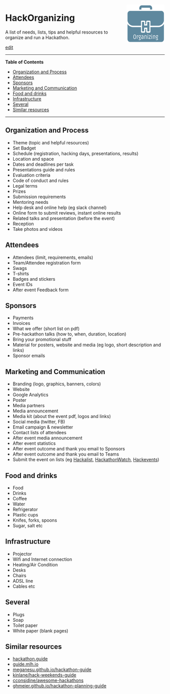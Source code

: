 <p></p>
<a href="https://hack-tools.github.io/"><img src="hackorganizing_logo.png" alt="logo" align="right"></a>

# HackOrganizing

A list of needs, lists, tips and helpful resources to organize and run a Hackathon.

[edit](https://github.com/hack-tools/hackorganizing/edit/master/README.md)

---

**Table of Contents**
* [Organization and Process](#organization-and-process)
* [Attendees](#attendees)
* [Sponsors](#sponsors)
* [Marketing and Communication](#marketing-and-communication)
* [Food and drinks](#food-and-drinks)
* [Infrastructure](#infrastructure)
* [Several](#several)
* [Similar resources](#similar-resources)

---

## Organization and Process
- Theme (topic and helpful resources)
- Set Badget
- Schedule (registration, hacking days, presentations, results)
- Location and space
- Dates and deadlines per task
- Presentations guide and rules
- Evaluation criteria
- Code of conduct and rules
- Legal terms
- Prizes
- Submission requirements
- Mentoring needs
- Help desk and online help (eg slack channel)
- Online form to submit reviews, instant online results
- Related talks and presentation (before the event)
- Reception
- Take photos and videos

## Attendees
- Attendees (limit, requirements, emails)
- Team/Attendee registration form
- Swags
- T-shirts
- Badges and stickers
- Event IDs
- After event Feedback form

## Sponsors
- Payments
- Invoices
- What we offer (short list on pdf)
- Pre-hackathon talks (how to, when, duration, location)
- Bring your promotional stuff
- Material for posters, website and media (eg logo, short description and links)
- Sponsor emails

## Marketing and Communication
- Branding (logo, graphics, banners, colors)
- Website
- Google Analytics
- Poster
- Media partners
- Media announcement
- Media kit (about the event pdf, logos and links)
- Social media (twitter, FB)
- Email campaign & newsletter
- Contact lists of attendees
- After event media announcement
- After event statistics
- After event outcome and thank you email to Sponsors
- After event outcome and thank you email to Teams
- Submit the event on lists (eg [Hackalist](http://www.hackalist.org), [HackathonWatch](http://www.hackathonwatch.com), [Hackevents](https://hackevents.co))

## Food and drinks
- Food
- Drinks
- Coffee
- Water
- Refrigerator
- Plastic cups
- Knifes, forks, spoons
- Sugar, salt etc

## Infrastructure
- Projector
- Wifi and Internet connection
- Heating/Air Condition
- Desks
- Chairs
- ADSL line
- Cables etc

## Several
- Plugs
- Soap
- Toilet paper
- White paper (blank pages)

## Similar resources
- [hackathon.guide](https://hackathon.guide)
- [guide.mlh.io](https://guide.mlh.io)
- [meganesu.github.io/hackathon-guide](https://meganesu.github.io/hackathon-guide)
- [kinlane/hack-weekends-guide](https://github.com/kinlane/hack-weekends-guide)
- [cconsidine/awesome-hackathons](https://github.com/cconsidine/awesome-hackathons)
- [ghmeier.github.io/hackathon-planning-guide](http://ghmeier.github.io/hackathon-planning-guide)

<p></p>
